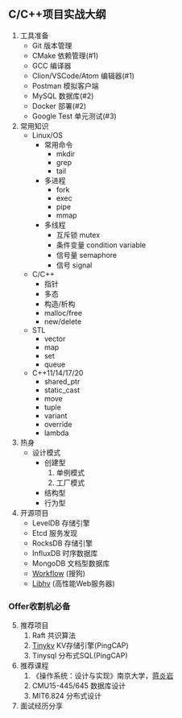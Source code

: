 ## C/C++项目实战大纲
1. 工具准备
    - Git 版本管理
    - CMake 依赖管理(#1)
    - GCC 编译器
    - Clion/VSCode/Atom 编辑器(#1)
    - Postman 模拟客户端
    - MySQL 数据库(#2)
    - Docker 部署(#2)
    - Google Test 单元测试(#3)
2. 常用知识
    - Linux/OS
      - 常用命令
        - mkdir
        - grep
        - tail
      - 多进程
        - fork
        - exec
        - pipe
        - mmap
      - 多线程
        - 互斥锁 mutex
        - 条件变量 condition variable
        - 信号量 semaphore
        - 信号 signal
    - C/C++
      - 指针
      - 多态
      - 构造/析构
      - malloc/free
      - new/delete
    - STL
      - vector
      - map
      - set
      - queue
    - C++11/14/17/20
      - shared_ptr
      - static_cast
      - move
      - tuple
      - variant
      - override
      - lambda
3. 热身
    - 设计模式
        - 创建型
            1. 单例模式
            2. 工厂模式
        - 结构型
        - 行为型
4. 开源项目
    - LevelDB 存储引擎
    - Etcd 服务发现
    - RocksDB 存储引擎
    - InfluxDB 时序数据库
    - MongoDB 文档型数据库
    - [Workflow](https://github.com/sogou/workflow) (搜狗)
    - [Libhv](https://github.com/ithewei/libhv) (高性能Web服务器)
### Offer收割机必备
5. 推荐项目
    1. Raft 共识算法
    2. [Tinykv](https://github.com/talent-plan/tinykv) KV存储引擎(PingCAP)
    3. Tinysql 分布式SQL(PingCAP)
6. 推荐课程
    1. 《操作系统：设计与实现》南京大学，[蒋炎岩](https://www.bilibili.com/video/BV1Cm4y1d7Ur?spm_id_from=333.999.0.0&vd_source=e9f1ced96b267a4bc02ec41ca31d850a)
    2. CMU15-445/645 数据库设计
    3. MIT6.824  分布式设计
7. 面试经历分享